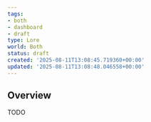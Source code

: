 ```yaml
---
tags:
- both
- dashboard
- draft
type: Lore
world: Both
status: draft
created: '2025-08-11T13:08:45.719360+00:00'
updated: '2025-08-11T13:08:48.046558+00:00'
---
```



## Overview

TODO
